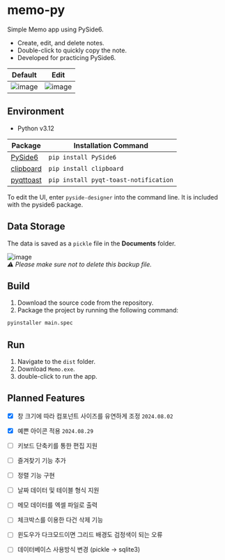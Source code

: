 # memo-py
Simple Memo app using PySide6.  
- Create, edit, and delete notes.
- Double-click to quickly copy the note.
- Developed for practicing PySide6.

| Default | Edit |
|---|---|
![image](https://github.com/user-attachments/assets/b0d056a2-502a-4ff8-b2ee-36ea406bf624) | ![image](https://github.com/user-attachments/assets/1cca1b12-ac4d-4205-9cd6-5e1a0e97d941)
   
## Environment 
- Python v3.12
  
| Package | Installation Command | 
|--|--|
| [PySide6](https://pypi.org/project/PySide6/) | `pip install PySide6` | 
| [clipboard](https://pypi.org/project/clipboard/)  | `pip install clipboard` |
| [pyqttoast](https://pypi.org/project/pyqt-toast-notification/)  | `pip install pyqt-toast-notification` |

To edit the UI, enter `pyside-designer` into the command line. It is included with the pyside6 package.

## Data Storage
The data is saved as a `pickle` file in the **Documents** folder.   

![image](https://github.com/user-attachments/assets/f266ca19-304e-4a31-9f2f-53cff19148a2)  
*⚠️  Please make sure not to delete this backup file.*

## Build
1. Download the source code from the repository.
2. Package the project by running the following command:
```bash
pyinstaller main.spec
```

## Run
1. Navigate to the `dist` folder.
2. Download `Memo.exe`.
3. double-click to run the app.

## Planned Features
- [x] 창 크기에 따라 컴포넌트 사이즈를 유연하게 조정 `2024.08.02`
- [x] 예쁜 아이콘 적용 `2024.08.29`
- [ ] 키보드 단축키를 통한 편집 지원
- [ ] 즐겨찾기 기능 추가
- [ ] 정렬 기능 구현
- [ ] 날짜 데이터 및 테이블 형식 지원
- [ ] 메모 데이터를 엑셀 파일로 출력
- [ ] 체크박스를 이용한 다건 삭제 기능
- [ ] 윈도우가 다크모드이면 그리드 배경도 검정색이 되는 오류
- [ ] 데이터베이스 사용방식 변경 (pickle -> sqlite3)

